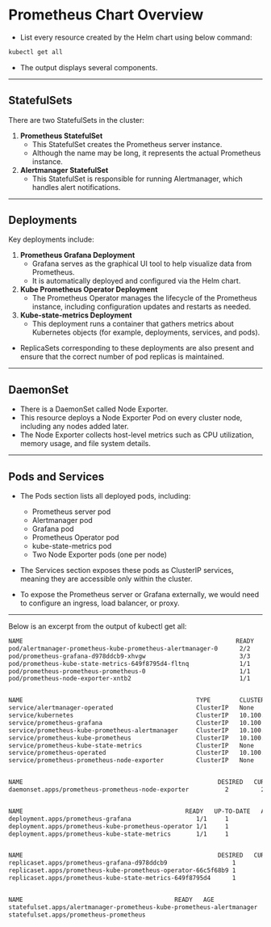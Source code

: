# Prometheus Chart Overview
- List every resource created by the Helm chart using below command:
```bash
kubectl get all
```
- The output displays several components.

---

## StatefulSets
There are two StatefulSets in the cluster:
1. **Prometheus StatefulSet**
    - This StatefulSet creates the Prometheus server instance. 
    - Although the name may be long, it represents the actual Prometheus instance. 
2. **Alertmanager StatefulSet** 
    - This StatefulSet is responsible for running Alertmanager, which handles alert notifications.

---

## Deployments
Key deployments include:
1. **Prometheus Grafana Deployment**
    - Grafana serves as the graphical UI tool to help visualize data from Prometheus. 
    - It is automatically deployed and configured via the Helm chart.
2. **Kube Prometheus Operator Deployment**
    - The Prometheus Operator manages the lifecycle of the Prometheus instance, including configuration updates and restarts as needed.
3. **Kube-state-metrics Deployment**
    - This deployment runs a container that gathers metrics about Kubernetes objects (for example, deployments, services, and pods).

- ReplicaSets corresponding to these deployments are also present and ensure that the correct number of pod replicas is maintained.

---

## DaemonSet
- There is a DaemonSet called Node Exporter. 
- This resource deploys a Node Exporter Pod on every cluster node, including any nodes added later. 
- The Node Exporter collects host-level metrics such as CPU utilization, memory usage, and file system details. 

---

## Pods and Services
- The Pods section lists all deployed pods, including:
    - Prometheus server pod
    - Alertmanager pod
    - Grafana pod
    - Prometheus Operator pod
    - kube-state-metrics pod
    - Two Node Exporter pods (one per node)

- The Services section exposes these pods as ClusterIP services, meaning they are accessible only within the cluster. 
- To expose the Prometheus server or Grafana externally, we would need to configure an ingress, load balancer, or proxy.

---

Below is an excerpt from the output of kubectl get all:
```bash
NAME                                                           READY   STATUS    RESTARTS   AGE
pod/alertmanager-prometheus-kube-prometheus-alertmanager-0      2/2     Running   1          158m
pod/prometheus-grafana-d978ddcb9-xhvgw                          3/3     Running   0          158m
pod/prometheus-kube-state-metrics-649f8795d4-fltnq              1/1     Running   0          158m
pod/prometheus-prometheus-prometheus-0                          1/1     Running   0          158m
pod/prometheus-node-exporter-xntb2                              1/1     Running   0          158m


NAME                                                TYPE        CLUSTER-IP       EXTERNAL-IP   PORT(S)                     AGE
service/alertmanager-operated                       ClusterIP   None             <none>        9093/TCP,9094/TCP,9094/UDP   158m
service/kubernetes                                  ClusterIP   10.100.0.1       <none>        443/TCP                      3d19h
service/prometheus-grafana                          ClusterIP   10.100.235.247   <none>        80/TCP                       158m
service/prometheus-kube-prometheus-alertmanager     ClusterIP   10.100.253.114   <none>        443/TCP                      158m
service/prometheus-kube-prometheus                  ClusterIP   10.100.133.149   <none>        8080/TCP                     158m
service/prometheus-kube-state-metrics               ClusterIP   None             <none>        9090/TCP                     158m
service/prometheus-operated                         ClusterIP   10.100.248.61    <none>        9100/TCP                     158m
service/prometheus-prometheus-node-exporter         ClusterIP   None             <none>        9100/TCP                     158m


NAME                                                      DESIRED   CURRENT   READY   UP-TO-DATE   AVAILABLE   NODE SELECTOR   AGE
daemonset.apps/prometheus-prometheus-node-exporter          2         2         2       2            2           <none>          158m


NAME                                             READY   UP-TO-DATE   AVAILABLE   AGE
deployment.apps/prometheus-grafana                  1/1     1           1           158m
deployment.apps/prometheus-kube-prometheus-operator 1/1     1           1           158m
deployment.apps/prometheus-kube-state-metrics       1/1     1           1           158m


NAME                                                      DESIRED   CURRENT   READY   AGE
replicaset.apps/prometheus-grafana-d978ddcb9                  1         1         1       158m
replicaset.apps/prometheus-kube-prometheus-operator-66c5f68b9 1         1         1       158m
replicaset.apps/prometheus-kube-state-metrics-649f8795d4      1         1         1       158m


NAME                                          READY   AGE
statefulset.apps/alertmanager-prometheus-kube-prometheus-alertmanager   1/1    158m
statefulset.apps/prometheus-prometheus                                  1/1    158m
```
